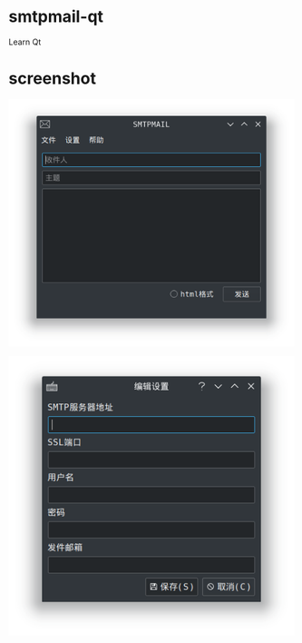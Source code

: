 # smtpmail-qt
Learn Qt

# screenshot
![screenshot_1](https://github.com/whoisnian/smtpmail-qt/raw/master/screenshot_1.png)  

![screenshot_2](https://github.com/whoisnian/smtpmail-qt/raw/master/screenshot_2.png)

